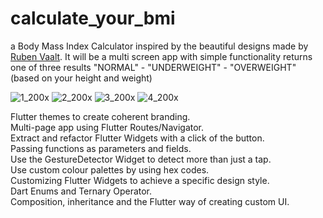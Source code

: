 # calculate_your_bmi

a Body Mass Index Calculator inspired by the beautiful designs made by <a href="https://dribbble.com/shots/4585382-Simple-BMI-Calculator" rel="nofollow">Ruben Vaalt</a>. It will be a multi screen app with simple functionality returns one of three results "NORMAL" - "UNDERWEIGHT" - "OVERWEIGHT" (based on your height and weight)

![1_200x](https://user-images.githubusercontent.com/70852067/97576688-27c88000-19f7-11eb-8bdd-e2a26579035c.png)
![2_200x](https://user-images.githubusercontent.com/70852067/97576690-28f9ad00-19f7-11eb-88d4-fb3460c8f9f3.png)
![3_200x](https://user-images.githubusercontent.com/70852067/97576693-2a2ada00-19f7-11eb-8fd6-34184a1c0514.png)
![4_200x](https://user-images.githubusercontent.com/70852067/97576696-2ac37080-19f7-11eb-8a4f-96a3300cc585.png)

Flutter themes to create coherent branding.  
Multi-page app using Flutter Routes/Navigator.  
Extract and refactor Flutter Widgets with a click of the button.  
Passing functions as parameters and fields.  
Use the GestureDetector Widget to detect more than just a tap.  
Use custom colour palettes by using hex codes.  
Customizing Flutter Widgets to achieve a specific design style.  
Dart Enums and Ternary Operator.  
Composition, inheritance and the Flutter way of creating custom UI.
